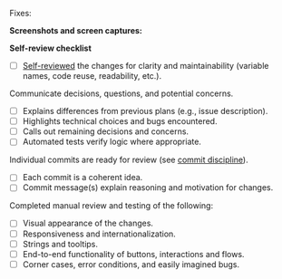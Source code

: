 <!-- Describe your pull request here.-->

Fixes: <!-- Issue link, or clear description.-->

<!-- If the PR makes UI changes, always include one or more still screenshots to demonstrate your changes. If it seems helpful, add a screen capture of the new functionality as well.

Tooling tips: https://zulip.readthedocs.io/en/latest/tutorials/screenshot-and-gif-software.html
-->

**Screenshots and screen captures:**

**Self-review checklist**

<!-- Prior to submitting a PR, follow our step-by-step guide to review your own code:
https://zulip.readthedocs.io/en/latest/contributing/code-reviewing.html#how-to-review-code -->

<!-- Once you create the PR, check off all the steps below that you have completed.
If any of these steps are not relevant or you have not completed, leave them unchecked.-->

- [ ] [Self-reviewed](https://zulip.readthedocs.io/en/latest/contributing/code-reviewing.html#how-to-review-code) the changes for clarity and maintainability
      (variable names, code reuse, readability, etc.).

Communicate decisions, questions, and potential concerns.

- [ ] Explains differences from previous plans (e.g., issue description).
- [ ] Highlights technical choices and bugs encountered.
- [ ] Calls out remaining decisions and concerns.
- [ ] Automated tests verify logic where appropriate.

Individual commits are ready for review (see [commit discipline](https://zulip.readthedocs.io/en/latest/contributing/version-control.html)).

- [ ] Each commit is a coherent idea.
- [ ] Commit message(s) explain reasoning and motivation for changes.

Completed manual review and testing of the following:

- [ ] Visual appearance of the changes.
- [ ] Responsiveness and internationalization.
- [ ] Strings and tooltips.
- [ ] End-to-end functionality of buttons, interactions and flows.
- [ ] Corner cases, error conditions, and easily imagined bugs.
